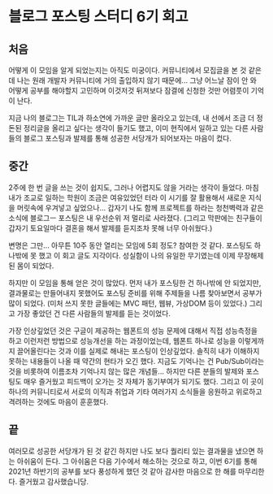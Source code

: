 # 블로그 포스팅 스터디 6기 회고

## 처음

어떻게 이 모임을 알게 되었는지는 아직도 미궁이다. 커뮤니티에서 모집글을 본 것 같은데 나는 원래 개발자 커뮤니티에 거의 출입하지 않기 때문에... 그냥 어느날 잠이 안 와 어떻게 공부를 해야할지 고민하며 이것저것 뒤져보다 잠결에 신청한 것만 어렴풋이 기억이 난다.

지금 나의 블로그는 TIL과 하소연에 가까운 글만 올라오고 있는데, 내 선에서 조금 더 정돈된 정리글을 올리고 싶다는 생각이 들기도 했고, 이미 현직에서 일하고 있는 다른 사람들의 블로그 포스팅과 발제를 통해 성공한 서당개가 되어보자는 마음이 컸다. 

## 중간

2주에 한 번 글을 쓰는 것이 쉽지도, 그러나 어렵지도 않을 거라는 생각이 들었다. 마침 내가 조교로 일하는 학원이 조금은 여유있었던 터라 이 시기를 잘 활용해서 새로운 지식을 머릿속에 우겨넣고 싶었으나... 갑자기 나도 함께 프로젝트를 하라는 청천벽력과 같은 소식에 블로그ㅡ 포스팅은 내 우선순위 저 멀리로 사라졌다. (그리고 막판에는 친구들이 갑자기 토요일마다 결혼을 해서 발제를 듣지조차 못해 너무 아쉬웠다.)

변명은 그만... 아무튼 10주 동안 열리는 모임에 5회 정도? 참여한 것 같다. 포스팅도 하나밖에 못 했고 이 회고 글도 지각이다. 성실함이 나의 유일한 무기였는데 이제 무장해제된 몸이 되었다. 

하지만 이 모임을 통해 얻은 것이 많았다. 먼저 내가 포스팅한 건 하나밖에 안 되었지만, 결과물로는 만들어내지 못했어도 포스팅 준비를 위해 주제들을 나름 찾아보면서 공부가 많이 되었다. (미처 쓰지 못한 글들에는 MVC 패턴, 웹뷰, 가상DOM 등이 있었다.) 그리고 가장 좋았던 건 다른 사람들의 발제를 듣는 것이었다. 

가장 인상깊었던 것은 구글이 제공하는 웹폰트의 성능 문제에 대해서 직접 성능측정을 하고 이런저런 방법으로 성능개선을 하는 과정이었는데, 웹폰트 하나로 성능을 이렇게까지 끌어올린다는 것과 이를 실제로 해내는 포스팅이 인상깊었다. 솔직히 내가 이해하지 못하는 내용들이 나올 때 약간의 현타가 오긴 했다. 지금도 기억나는 건 Pub/Sub이라는 것을 비롯하여 이름조차 기억나지 않는 많은 개념들... 하지만 다른 분들의 발제와 포스팅도 매우 즐거웠고 피드백이 오가는 것 자체가 동기부여가 되기도 했다. 그리고 이 곳이 하나의 커뮤니티로서 서로의 이직과 취업과 기타 여러가지 소식들을 응원하고 위로하고 격려하는 것에도 마음이 훈훈했다.

## 끝

여러모로 성공한 서당개가 된 것 같긴 하지만 나도 보다 퀄리티 있는 결과물을 냈으면 하는 아쉬움이 든다. 그 아쉬움은 다음 기수에서 해소하는 것으로 하고, 이번 6기를 통해 2021년 하반기의 공부를 보다 풍성하게 했던 것 같아 감사한 마음으로 한 해를 마무리한다. 즐거웠고 감사했습니당.